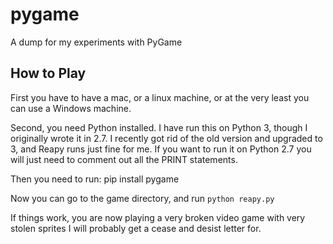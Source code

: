 # pygame
A dump for my experiments with PyGame

## How to Play
First you have to have a mac, or a linux machine, or at the very least you can
use a Windows machine.

Second, you need Python installed. I have run this on Python 3, though I originally wrote it in 2.7. I recently got rid of the old version and upgraded to 3, and Reapy runs just fine for me. If you want to run it on Python 2.7 you will just need to comment out all the PRINT statements.

Then you need to run:  pip install pygame

Now you can go to the game directory, and run `python reapy.py`

If things work, you are now playing a very broken video game with very stolen sprites I will probably get a cease and desist letter for.
